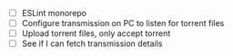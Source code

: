 - [ ] ESLint monorepo
- [ ] Configure transmission on PC to listen for torrent files
- [ ] Upload torrent files, only accept torrent
- [ ] See if I can fetch transmission details